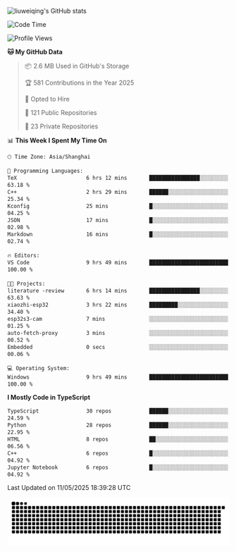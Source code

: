 ![liuweiqing's GitHub stats](https://github-readme-stats.vercel.app/api?username=14790897&show_icons=true&locale=cn&include_all_commits=true&count_private=true)

<!--START_SECTION:waka-->
![Code Time](http://img.shields.io/badge/Code%20Time-2%2C139%20hrs%2044%20mins-blue)

![Profile Views](http://img.shields.io/badge/Profile%20Views-24-blue)

**🐱 My GitHub Data** 

> 📦 2.6 MB Used in GitHub's Storage 
 > 
> 🏆 581 Contributions in the Year 2025
 > 
> 💼 Opted to Hire
 > 
> 📜 121 Public Repositories 
 > 
> 🔑 23 Private Repositories 
 > 
📊 **This Week I Spent My Time On** 

```text
🕑︎ Time Zone: Asia/Shanghai

💬 Programming Languages: 
TeX                      6 hrs 12 mins       ████████████████░░░░░░░░░   63.18 % 
C++                      2 hrs 29 mins       ██████░░░░░░░░░░░░░░░░░░░   25.34 % 
Kconfig                  25 mins             █░░░░░░░░░░░░░░░░░░░░░░░░   04.25 % 
JSON                     17 mins             █░░░░░░░░░░░░░░░░░░░░░░░░   02.98 % 
Markdown                 16 mins             █░░░░░░░░░░░░░░░░░░░░░░░░   02.74 % 

🔥 Editors: 
VS Code                  9 hrs 49 mins       █████████████████████████   100.00 % 

🐱‍💻 Projects: 
literature -review       6 hrs 14 mins       ████████████████░░░░░░░░░   63.63 % 
xiaozhi-esp32            3 hrs 22 mins       █████████░░░░░░░░░░░░░░░░   34.40 % 
esp32s3-cam              7 mins              ░░░░░░░░░░░░░░░░░░░░░░░░░   01.25 % 
auto-fetch-proxy         3 mins              ░░░░░░░░░░░░░░░░░░░░░░░░░   00.52 % 
Embedded                 0 secs              ░░░░░░░░░░░░░░░░░░░░░░░░░   00.06 % 

💻 Operating System: 
Windows                  9 hrs 49 mins       █████████████████████████   100.00 % 
```

**I Mostly Code in TypeScript** 

```text
TypeScript               30 repos            ██████░░░░░░░░░░░░░░░░░░░   24.59 % 
Python                   28 repos            ██████░░░░░░░░░░░░░░░░░░░   22.95 % 
HTML                     8 repos             ██░░░░░░░░░░░░░░░░░░░░░░░   06.56 % 
C++                      6 repos             █░░░░░░░░░░░░░░░░░░░░░░░░   04.92 % 
Jupyter Notebook         6 repos             █░░░░░░░░░░░░░░░░░░░░░░░░   04.92 % 
```




 Last Updated on 11/05/2025 18:39:28 UTC
<!--END_SECTION:waka-->

<picture>
  <source media="(prefers-color-scheme: dark)" srcset="https://raw.githubusercontent.com/14790897/14790897/output/github-contribution-grid-snake-dark.svg" />
  <source media="(prefers-color-scheme: light)" srcset="https://raw.githubusercontent.com/14790897/14790897/output/github-contribution-grid-snake.svg" />
  <img alt="github-snake" src="https://raw.githubusercontent.com/14790897/14790897/output/github-contribution-grid-snake.svg" />
</picture>
